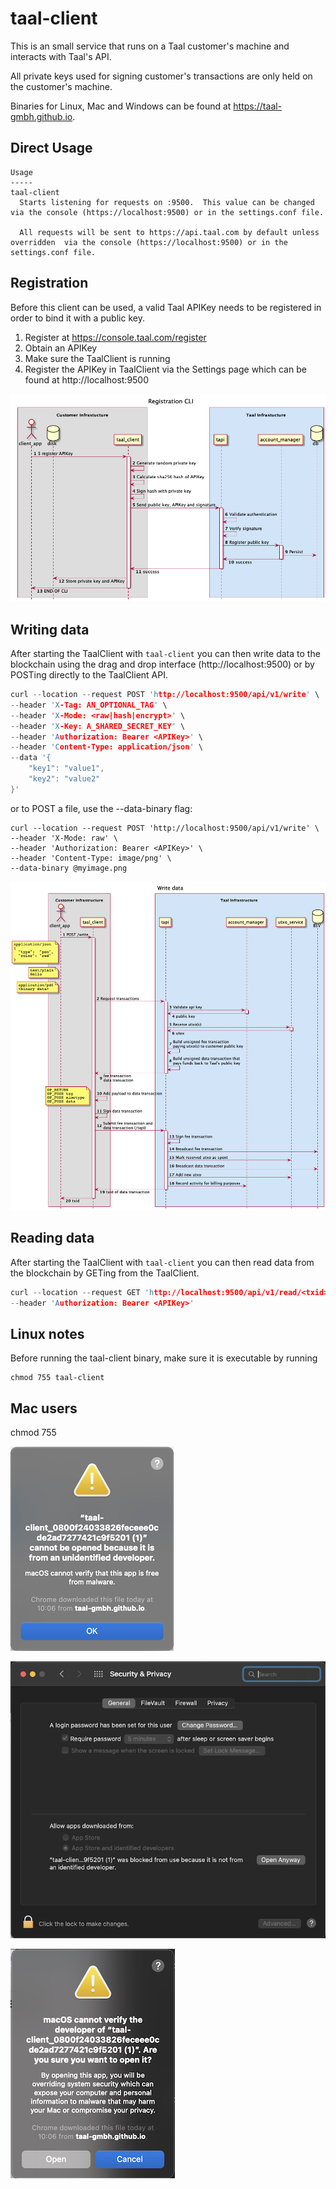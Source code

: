 # taal-client

This is an small service that runs on a Taal customer's machine and interacts with Taal's API.

All private keys used for signing customer's transactions are only held on the customer's machine.

Binaries for Linux, Mac and Windows can be found at https://taal-gmbh.github.io.


## Direct Usage

```text
Usage
-----
taal-client
  Starts listening for requests on :9500.  This value can be changed via the console (https://localhost:9500) or in the settings.conf file.
  
  All requests will be sent to https://api.taal.com by default unless overridden  via the console (https://localhost:9500) or in the settings.conf file.
```

## Registration

Before this client can be used, a valid Taal APIKey needs to be registered in order to bind it with a public key.

1. Register at https://console.taal.com/register
2. Obtain an APIKey
3. Make sure the TaalClient is running
4. Register the APIKey in TaalClient via the Settings page which can be found at http://localhost:9500


![Register sequence](assets/register.png)


## Writing data

After starting the TaalClient with ```taal-client``` you can then write data to the blockchain using the drag and drop interface (http://localhost:9500) or by POSTing directly to the TaalClient API.

```c
curl --location --request POST 'http://localhost:9500/api/v1/write' \
--header 'X-Tag: AN_OPTIONAL_TAG' \
--header 'X-Mode: <raw|hash|encrypt>' \
--header 'X-Key: A_SHARED_SECRET_KEY' \  
--header 'Authorization: Bearer <APIKey>' \
--header 'Content-Type: application/json' \
--data '{
    "key1": "value1",
    "key2": "value2"
}'
```

or to POST a file, use the --data-binary flag:

```
curl --location --request POST 'http://localhost:9500/api/v1/write' \
--header 'X-Mode: raw' \
--header 'Authorization: Bearer <APIKey>' \
--header 'Content-Type: image/png' \
--data-binary @myimage.png
```

![Writing sequence](/assets/write.png)

## Reading data

After starting the TaalClient with ```taal-client``` you can then read data from the blockchain by GETing from the TaalClient.

```c
curl --location --request GET 'http://localhost:9500/api/v1/read/<txid>' \
--header 'Authorization: Bearer <APIKey>'
```


## Linux notes

Before running the taal-client binary, make sure it is executable by running

```
chmod 755 taal-client
```


## Mac users


chmod 755

![Mac1](/assets/mac1.png)

![Mac2](/assets/mac2.png)

![Mac3](/assets/mac3.png)
